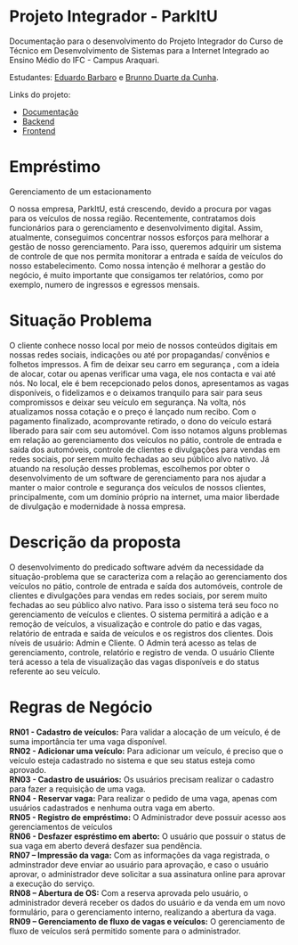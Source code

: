 # Projeto Integrador - ParkItU

Documentação para o desenvolvimento do Projeto Integrador do Curso de Técnico em Desenvolvimento de Sistemas para a Internet Integrado ao Ensino Médio do IFC - Campus Araquari.

Estudantes: [Eduardo Barbaro](github.com/dudubarbaro) e [Brunno Duarte da Cunha](https://github.com/BrunnoDC).

Links do projeto:

-   [Documentação](github.com/dudubarbaro/pi-modelo)
-   [Backend]()
-   [Frontend]()

# Empréstimo

Gerenciamento de um estacionamento

  O nossa empresa, ParkItU, está crescendo, devido a procura por vagas para os veículos de nossa região. Recentemente, contratamos dois funcionários para o gerenciamento e desenvolvimento digital.
  Assim, atualmente, conseguimos concentrar nossos esforços para melhorar a gestão de nosso gerenciamento. Para isso, queremos adquirir um sistema de controle de que nos permita monitorar a entrada e saída de veículos do nosso estabelecimento. Como nossa intenção é melhorar a gestão do negócio, é muito importante que consigamos ter relatórios, como por exemplo, numero de ingressos e egressos mensais.

# Situação Problema

  O cliente conhece nosso local por meio de nossos conteúdos digitais em nossas redes sociais, indicações ou até por propagandas/ convênios e folhetos impressos. A fim de deixar seu carro em segurança , com a ideia de alocar, cotar ou apenas verificar uma vaga, ele nos contacta e vai até nós.
  No local, ele é bem recepcionado pelos donos, apresentamos as vagas disponíveis, o fidelizamos e o deixamos tranquilo para sair para seus compromissos e deixar seu veículo em segurança.
  Na volta, nós atualizamos nossa cotação e o preço é lançado num recibo. Com o pagamento finalizado, acomprovante retirado, o dono do veículo estará liberado para sair com seu automóvel.
  Com isso notamos alguns problemas em relação ao gerenciamento dos veículos no pátio, controle de entrada e saída dos automóveis, controle de clientes e divulgações para vendas em redes sociais, por serem muito fechadas ao seu público alvo nativo. 
  Já atuando na resolução desses problemas, escolhemos por obter o desenvolvimento de um software de gerenciamento para nos ajudar a manter o maior controle e segurança dos veículos de nossos clientes, principalmente, com um domínio próprio na internet, uma maior liberdade de divulgação e modernidade à nossa empresa.

# Descrição da proposta

O desenvolvimento do predicado software advém da necessidade da situação-problema que se caracteriza com a relação ao gerenciamento dos veículos no pátio, controle de entrada e saída dos automóveis, controle de clientes e divulgações para vendas em redes sociais, por serem muito fechadas ao seu público alvo nativo.
Para isso o sistema terá seu foco no gerenciamento de veículos e clientes. O sistema permitirá a adição e a remoção de veículos, a visualização e controle do patio e das vagas, relatório de entrada e saída de veículos e os registros dos clientes. Dois níveis de usuário: Admin e Cliente. O Admin terá acesso as telas de gerenciamento, controle, relatório e registro de venda. O usuário Cliente terá acesso a tela de visualização das vagas disponíveis e do status referente ao seu veículo.

# Regras de Negócio

**RN01 - Cadastro de veículos:** Para validar a alocação de um veículo, é de suma importância ter uma vaga disponível. <br />
**RN02 - Adicionar uma veículo:**  Para adicionar um veículo, é preciso que o veículo esteja cadastrado no sistema e que seu status esteja como aprovado.<br />
**RN03 - Cadastro de usuários:** Os usuários precisam realizar o cadastro para fazer a requisição de uma vaga.<br />
**RN04 - Reservar vaga:** Para realizar o pedido de uma vaga, apenas com usuários cadastrados e nenhuma outra vaga em aberto.<br />
**RN05 - Registro de empréstimo:** O Administrador deve possuir acesso aos gerenciamentos de veículos<br />
**RN06 - Desfazer espréstimo em aberto:** O usuário que possuir o status de sua vaga em aberto deverá desfazer sua pendência.<br />
**RN07 – Impressão da vaga:** Com as informações da vaga registrada, o adminstrador deve enviar ao usuário para aprovação, e caso o usuário aprovar, o administrador deve solicitar a sua assinatura online para aprovar a execução do serviço.<br />
**RN08 – Abertura de OS:** Com a reserva aprovada pelo usuário, o administrador deverá receber os dados do usuário e da venda em um novo formulário, para o gerenciamento interno, realizando a abertura da vaga.<br />
**RN09 – Gerenciamento de fluxo de vagas e veículos:** O gerenciamento de fluxo de veículos  será permitido somente para o administrador.
